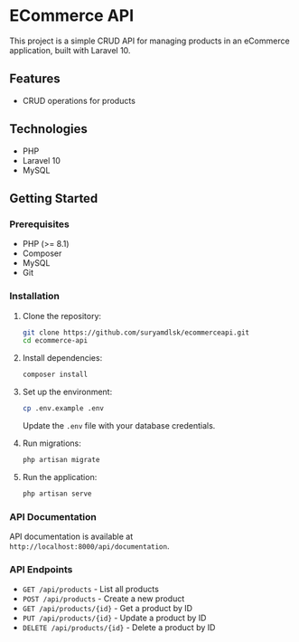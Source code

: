 # ECommerce API

This project is a simple CRUD API for managing products in an eCommerce application, built with Laravel 10.

## Features

- CRUD operations for products


## Technologies

- PHP
- Laravel 10
- MySQL


## Getting Started

### Prerequisites

- PHP (>= 8.1)
- Composer
- MySQL
- Git

### Installation

1. Clone the repository:
    ```bash
    git clone https://github.com/suryamdlsk/ecommerceapi.git
    cd ecommerce-api
    ```

2. Install dependencies:
    ```bash
    composer install
    ```

3. Set up the environment:
    ```bash
    cp .env.example .env
    ```
    Update the `.env` file with your database credentials.

4. Run migrations:
    ```bash
    php artisan migrate
    ```



5. Run the application:
    ```bash
    php artisan serve
    ```

### API Documentation

API documentation is available at `http://localhost:8000/api/documentation`.

### API Endpoints

- `GET /api/products` - List all products
- `POST /api/products` - Create a new product
- `GET /api/products/{id}` - Get a product by ID
- `PUT /api/products/{id}` - Update a product by ID
- `DELETE /api/products/{id}` - Delete a product by ID


